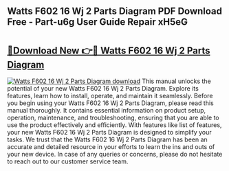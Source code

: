 ## Watts F602 16 Wj 2 Parts Diagram PDF Download Free - Part-u6g User Guide Repair xH5eG

# <h2><a href="http://dfuqbw.blite.top/?on=Watts+F602+16+Wj+2+Parts+Diagram">🔗Download New 👉🔴 Watts F602 16 Wj 2 Parts Diagram</a></h2>

[![Watts F602 16 Wj 2 Parts Diagram download](https://i.imgur.com/lujVjoI.png)](http://dfuqbw.blite.top/?on=Watts+F602+16+Wj+2+Parts+Diagram)
This manual unlocks the potential of your new Watts F602 16 Wj 2 Parts Diagram. Explore its features, learn how to install, operate, and maintain it seamlessly. Before you begin using your Watts F602 16 Wj 2 Parts Diagram, please read this manual thoroughly. It contains essential information on product setup, operation, maintenance, and troubleshooting, ensuring that you are able to use the product effectively and efficiently. With features like list of features, your new Watts F602 16 Wj 2 Parts Diagram is designed to simplify your tasks. We trust that the Watts F602 16 Wj 2 Parts Diagram has been an accurate and detailed resource in your efforts to learn the ins and outs of your new device. In case of any queries or concerns, please do not hesitate to reach out to our customer service team.
